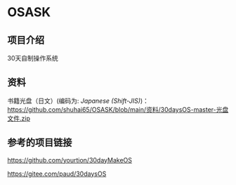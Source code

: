 # OSASK

## 项目介绍

30天自制操作系统

## 资料

书籍光盘（日文）(编码为: *Japanese (Shift-JIS)*)：
 https://github.com/shuhai65/OSASK/blob/main/资料/30daysOS-master-光盘文件.zip 

## 参考的项目链接

https://github.com/yourtion/30dayMakeOS

https://gitee.com/paud/30daysOS

